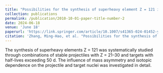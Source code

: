 ```yaml
---
title: "Possibilities for the synthesis of superheavy element Z = 121 in fusion reactions"
collection: publications
permalink: /publication/2010-10-01-paper-title-number-2
date: 2024-06-18
venue: 'June 18'
paperurl: 'https://link.springer.com/article/10.1007/s41365-024-01452-y'
citation: 'Zhang, Ming-Hao, et al. "Possibilities for the synthesis of superheavy element Z= 121 in fusion reactions." Nuclear Science and Techniques 35.6 (2024): 95.'
---
```


The synthesis of superheavy elements Z = 121 was systematically studied through combinations of stable projectiles with 
Z = 21–30 and targets with half-lives exceeding 50 d. The influence of mass asymmetry and isotopic dependence on the projectile and target nuclei was investigated in detail.
